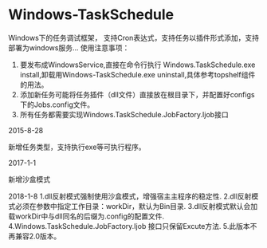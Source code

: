 
# Windows-TaskSchedule
Windows下的任务调试框架， 支持Cron表达式，支持任务以插件形式添加，支持部署为windows服务...
使用注意事项：

1. 要发布成WindowsService,直接在命令行执行 Windows.TaskSchedule.exe install,卸载用Windows-TaskSchedule.exe uninstall,具体参考topshelf组件的用法。
2. 添加新任务可能将任务插件（dll文件）直接放在根目录下，并配置好configs下的Jobs.config文件。
3. 所有任务都需要实现Windows.TaskSchedule.JobFactory.Ijob接口

2015-8-28

新增任务类型，支持执行exe等可执行程序。

2017-1-1

新增沙盒模式

2018-1-8
1.dll反射模式强制使用沙盒模式，增强宿主主程序的稳定性.
2.dll反射模式必须在参数中指定工作目录：workDir，默认为Bin目录.
3.dll反射模式默认会加载workDir中与dll同名的后缀为.config的配置文件.
4.Windows.TaskSchedule.JobFactory.Ijob 接口只保留Excute方法.
5.此版本不再兼容2.0版本。
